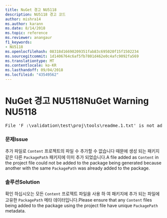 ```yaml
---
title: NuGet 경고 NU5118
description: NU5118 경고 코드
author: mishra14
ms.author: karann
ms.date: 8/14/2018
ms.topic: reference
ms.reviewer: anangaur
f1_keywords:
- NU5118
ms.openlocfilehash: 08318d16690209351fab83c695020f15f1502234
ms.sourcegitcommit: 1d1406764c6af5fb7801d462e0c4afc9092fa569
ms.translationtype: MT
ms.contentlocale: ko-KR
ms.lasthandoff: 09/04/2018
ms.locfileid: "43549562"
---
```

# <a name="nuget-warning-nu5118"></a><span data-ttu-id="6f805-103">NuGet 경고 NU5118</span><span class="sxs-lookup"><span data-stu-id="6f805-103">NuGet Warning NU5118</span></span>
<pre>File 'F :\validation\test\proj\tools\readme.1.txt' is not added because the package already contains file 'tools\readme.txt'</pre>

### <a name="issue"></a><span data-ttu-id="6f805-104">문제</span><span class="sxs-lookup"><span data-stu-id="6f805-104">Issue</span></span>

<span data-ttu-id="6f805-105">추가 파일로 `Content` 프로젝트의 파일 수 추가할 수 없습니다 때문에 생성 되는 패키지 같은 다른 `PackagePath` 패키지에 이미 추가 되었습니다.</span><span class="sxs-lookup"><span data-stu-id="6f805-105">A file added as `Content` in the project file could not be added to the package being generated because another with the same `PackagePath` was already added to the package.</span></span>


### <a name="solution"></a><span data-ttu-id="6f805-106">솔루션</span><span class="sxs-lookup"><span data-stu-id="6f805-106">Solution</span></span>

<span data-ttu-id="6f805-107">확인 하십시오는 모든 `Content` 프로젝트 파일을 사용 하 여 패키지에 추가 되는 파일에 고유한 `PackagePath` 메타 데이터입니다.</span><span class="sxs-lookup"><span data-stu-id="6f805-107">Please ensure that any `Content` files being added to the package using the project file have unique `PackagePath` metadata.</span></span>

